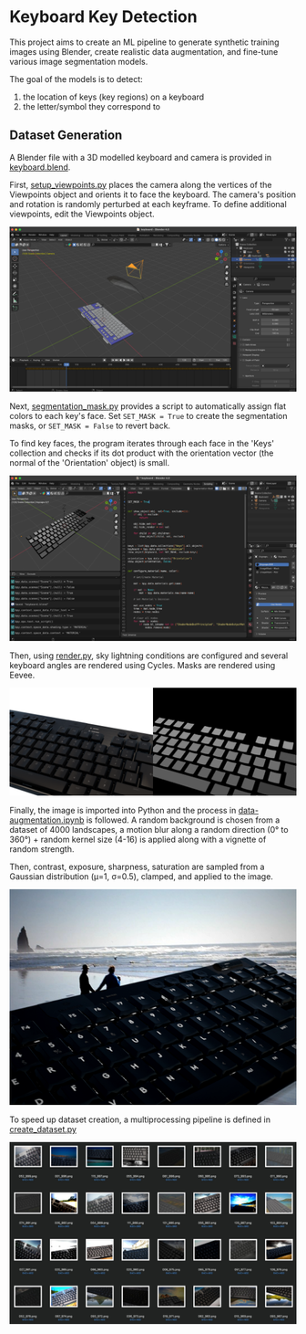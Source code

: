 # Keyboard Key Detection

This project aims to create an ML pipeline to generate synthetic training images using Blender, create realistic data augmentation, and fine-tune various image segmentation models.

The goal of the models is to detect:
1. the location of keys (key regions) on a keyboard
2. the letter/symbol they correspond to

## Dataset Generation

A Blender file with a 3D modelled keyboard and camera is provided in [keyboard.blend](blender/keyboard.blend). 

First, [setup_viewpoints.py](blender/setup_viewpoints.py) places the camera along the vertices of the Viewpoints object and orients it to face the keyboard. The camera's position and rotation is randomly perturbed at each keyframe. To define additional viewpoints, edit the Viewpoints object.

![blender.png](assets/docs/blender.png)

Next, [segmentation_mask.py](blender/segmentation_mask.py) provides a script to automatically assign flat colors to each key's face. Set `SET_MASK = True` to create the segmentation masks, or `SET_MASK = False` to revert back. 

To find key faces, the program iterates through each face in the 'Keys' collection and checks if its dot product with the orientation vector (the normal of the 'Orientation' object) is small.
 
![masks_generation.png](assets/docs/masks_generation.png)

Then, using [render.py](blender/render.py), sky lightning conditions are configured and several keyboard angles are rendered using Cycles. Masks are rendered using Eevee.

![keyboard_render.png](assets/docs/keyboard_034.png)

Finally, the image is imported into Python and the process in [data-augmentation.ipynb](data-augmentation.ipynb) is followed. A random background is chosen from a dataset of 4000 landscapes, a motion blur along a random direction (0° to 360°) + random kernel size (4-16) is applied along with a vignette of random strength.

Then, contrast, exposure, sharpness, saturation are sampled from a Gaussian distribution (μ=1, σ=0.5), clamped, and applied to the image.

![keyboard.png](assets/docs/keyboard.png)

To speed up dataset creation, a multiprocessing pipeline is defined in [create_dataset.py](datasets/create_dataset.py)

![keyboard_dataset.png](assets/docs/keyboard_dataset.png)
